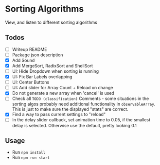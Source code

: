 # Sorting Algorithms
View, and listen to different sorting algorithms

## Todos
- [ ] Writeup README
- [ ] Package json description
- [x] Add Sound
- [x] Add MergeSort, RadixSort and ShellSort
- [ ] UI: Hide Dropdown when sorting is running
- [x] UI: Fix Bar Labels overlapping
- [ ] UI: Center Buttons
- [ ] UI: Add slider for Array Count + Reload on change
- [x] Do not generate a new array when 'cancel' is used
- [ ] Check all `TODO (classification)` Comments - some situations in the sorting algos probably need additional functionality in `observableArray`. This is just to make sure the displayed "stats" are correct.
- [x] Find a way to pass current settings to "reload"
- [ ] In the delay slider callback, set animation time to 0.05, if the smallest delay is selected. Otherwise use the default, pretty looking 0.1

## Usage
- Run `npm install`
- Run `npm run start`

